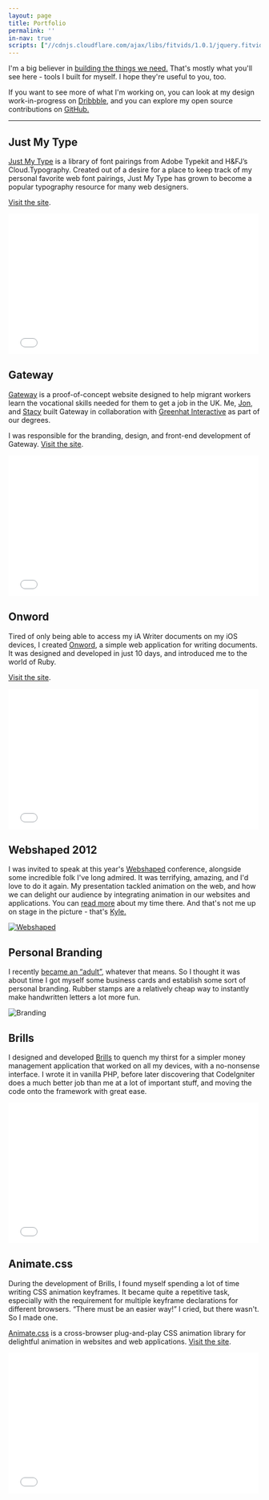 ```yaml
---
layout: page
title: Portfolio
permalink: ''
in-nav: true
scripts: ["//cdnjs.cloudflare.com/ajax/libs/fitvids/1.0.1/jquery.fitvids.min.js"]
---
```


I'm a big believer in [building the things we need.](/2012/04/08/castles/) That's mostly what you'll see here - tools I built for myself. I hope they're useful to you, too.

If you want to see more of what I'm working on, you can look at my design work-in-progress on [Dribbble](http://dribbble.com/dte), and you can explore my open source contributions on [GitHub.](http://github.com/daneden)

* * *

## Just My Type

[Just My Type](http://justmytype.co) is a library of font pairings from Adobe Typekit and H&FJ’s Cloud.Typography. Created out of a desire for a place to keep track of my personal favorite web font pairings, Just My Type has grown to become a popular typography resource for many web designers.

[Visit the site](http://justmytype.co).

<p><iframe class="b" src="//player.vimeo.com/video/73036312?title=0&amp;byline=0&amp;portrait=0&amp;color=e2444d&amp;autoplay=1&amp;loop=1" width="500" height="281" frameborder="0" webkitallowfullscreen mozallowfullscreen allowfullscreen></iframe></p>

## Gateway

[Gateway](http://gateway-learning.com) is a proof-of-concept website designed to help migrant workers learn the vocational skills needed for them to get a job in the UK. Me, [Jon](http://twitter.com/JWalter14), and [Stacy](http://twitter.com/StaceSlater) built Gateway in collaboration with [Greenhat Interactive](https://twitter.com/ghinteractive) as part of our degrees.

I was responsible for the branding, design, and front-end development of Gateway. [Visit the site](http://gateway-learning.com).

<p><iframe class="b" src="//player.vimeo.com/video/73036366?title=0&amp;byline=0&amp;portrait=0&amp;color=e2444d&amp;autoplay=1&amp;loop=1" width="500" height="281" frameborder="0" webkitallowfullscreen mozallowfullscreen allowfullscreen></iframe></p>


## Onword

Tired of only being able to access my iA Writer documents on my iOS devices, I created [Onword](http://onword.co), a simple web application for writing documents. It was designed and developed in just 10 days, and introduced me to the world of Ruby.

[Visit the site](http://onword.co).

<p><iframe class="b" src="//player.vimeo.com/video/73036311?title=0&amp;byline=0&amp;portrait=0&amp;color=e2444d&amp;autoplay=1&amp;loop=1" width="500" height="281" frameborder="0" webkitallowfullscreen mozallowfullscreen allowfullscreen></iframe></p>


## Webshaped 2012

I was invited to speak at this year's [Webshaped](http://webshaped.fi) conference, alongside some incredible folk I've long admired. It was terrifying, amazing, and I'd love to do it again. My presentation tackled animation on the web, and how we can delight our audience by integrating animation in our websites and applications. You can [read more](http://daneden.me/2012/05/i-have-no-idea-what-im-doing/) about my time there. And that's not me up on stage in the picture - that's [Kyle.](http://twitter.com/kneath)

[![Webshaped](http://daneden.me/uploads/2012/05/webshaped.jpg)](http://webshaped.fi)


## Personal Branding

I recently [became an “adult”](http://daneden.me/twentyone), whatever that means. So I thought it was about time I got myself some business cards and establish some sort of personal branding. Rubber stamps are a relatively cheap way to instantly make handwritten letters a lot more fun.

![Branding](http://daneden.me/uploads/2012/05/branding.jpg)


## Brills

I designed and developed [Brills](http://brills.me) to quench my thirst for a simpler money management application that worked on all my devices, with a no-nonsense interface. I wrote it in vanilla PHP, before later discovering that CodeIgniter does a much better job than me at a lot of important stuff, and moving the code onto the framework with great ease.

<p><iframe class="b" src="//player.vimeo.com/video/73036315?title=0&amp;byline=0&amp;portrait=0&amp;color=e2444d&amp;autoplay=1&amp;loop=1" width="500" height="281" frameborder="0" webkitallowfullscreen mozallowfullscreen allowfullscreen></iframe></p>


## Animate.css

During the development of Brills, I found myself spending a lot of time writing CSS animation keyframes. It became quite a repetitive task, especially with the requirement for multiple keyframe declarations for different browsers. “There must be an easier way!” I cried, but there wasn't. So I made one.

[Animate.css](http://daneden.me/animate) is a cross-browser plug-and-play CSS animation library for delightful animation in websites and web applications. [Visit the site](http://daneden.me/animate).

<p><iframe class="b" src="//player.vimeo.com/video/73036314?title=0&amp;byline=0&amp;portrait=0&amp;color=e2444d&amp;autoplay=1&amp;loop=1" width="500" height="281" frameborder="0" webkitallowfullscreen mozallowfullscreen allowfullscreen></iframe></p>
